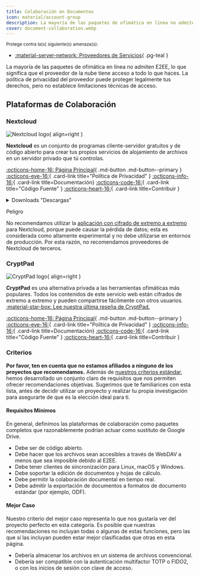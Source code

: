 ```yaml
---
title: Colaboración en Documentos
icon: material/account-group
description: La mayoría de las paquetes de ofimática en línea no admiten E2EE, lo que significa que el proveedor de la nube tiene acceso a todo lo que haces.
cover: document-collaboration.webp
---
```


<small>Protege contra la(s) siguiente(s) amenaza(s):</small>

- [:material-server-network: Proveedores de Servicios](basics/common-threats.md#privacy-from-service-providers){ .pg-teal }

La mayoría de las paquetes de ofimática en línea no admiten E2EE, lo que significa que el proveedor de la nube tiene acceso a todo lo que haces. La política de privacidad del proveedor puede proteger legalmente tus derechos, pero no establece limitaciones técnicas de acceso.

## Plataformas de Colaboración

### Nextcloud

<div class="admonition recommendation" markdown>

![Nextcloud logo](assets/img/document-collaboration/nextcloud.svg){ align=right }

**Nextcloud** es un conjunto de programas cliente-servidor gratuitos y de código abierto para crear tus propios servicios de alojamiento de archivos en un servidor privado que tú controlas.

[:octicons-home-16: Página Principal](https://nextcloud.com){ .md-button .md-button--primary }
[:octicons-eye-16:](https://nextcloud.com/privacy){ .card-link title="Política de Privacidad" }
[:octicons-info-16:](https://nextcloud.com/support){ .card-link title=Documentación}
[:octicons-code-16:](https://github.com/nextcloud){ .card-link title="Código Fuente" }
[:octicons-heart-16:](https://nextcloud.com/contribute){ .card-link title=Contribuir }

<details class="downloads" markdown>
<summary>Downloads "Descargas"</summary>

- [:simple-googleplay: Google Play](https://play.google.com/store/apps/details?id=com.nextcloud.client)
- [:simple-appstore: App Store](https://apps.apple.com/app/id1125420102)
- [:simple-github: GitHub](https://github.com/nextcloud/android/releases)
- [:fontawesome-brands-windows: Windows](https://nextcloud.com/install/#install-clients)
- [:simple-apple: macOS](https://nextcloud.com/install/#install-clients)
- [:simple-linux: Linux](https://nextcloud.com/install/#install-clients)

</details>

</div>

<div class="admonition danger" markdown>
<p class="admonition-title">Peligro</p>

No recomendamos utilizar la [aplicación con cifrado de extremo a extremo](https://apps.nextcloud.com/apps/end_to_end_encryption) para Nextcloud, porque puede causar la pérdida de datos; esta es considerada como altamente experimental y no debe utilizarse en entornos de producción. Por esta razón, no recomendamos proveedores de Nextcloud de terceros.

</div>

### CryptPad

<div class="admonition recommendation" markdown>

![CryptPad logo](assets/img/document-collaboration/cryptpad.svg){ align=right }

**CryptPad** es una alternativa privada a las herramientas ofimáticas más populares. Todos los contenidos de este servicio web están cifrados de extremo a extremo y pueden compartirse fácilmente con otros usuarios. [:material-star-box: Lee nuestra última reseña de CryptPad.](https://www.privacyguides.org/articles/2025/02/07/cryptpad-review)

[:octicons-home-16: Página Principal](https://cryptpad.fr){ .md-button .md-button--primary }
[:octicons-eye-16:](https://cryptpad.fr/pad/#/2/pad/view/GcNjAWmK6YDB3EO2IipRZ0fUe89j43Ryqeb4fjkjehE){ .card-link title="Política de Privacidad" }
[:octicons-info-16:](https://docs.cryptpad.fr){ .card-link title=Documentación}
[:octicons-code-16:](https://github.com/xwiki-labs/cryptpad){ .card-link title="Código Fuente" }
[:octicons-heart-16:](https://opencollective.com/cryptpad){ .card-link title=Contribuir }

</details>

</div>

### Criterios

**Por favor, ten en cuenta que no estamos afiliados a ninguno de los proyectos que recomendamos.** Además de [nuestros criterios estándar](about/criteria.md), hemos desarrollado un conjunto claro de requisitos que nos permiten ofrecer recomendaciones objetivas. Sugerimos que te familiarices con esta lista, antes de decidir utilizar un proyecto y realizar tu propia investigación para asegurarte de que es la elección ideal para ti.

#### Requisitos Mínimos

En general, definimos las plataformas de colaboración como paquetes completos que razonablemente podrían actuar como sustituto de Google Drive.

- Debe ser de código abierto.
- Debe hacer que los archivos sean accesibles a través de WebDAV a menos que sea imposible debido al E2EE.
- Debe tener clientes de sincronización para Linux, macOS y Windows.
- Debe soportar la edición de documentos y hojas de cálculo.
- Debe permitir la colaboración documental en tiempo real.
- Debe admitir la exportación de documentos a formatos de documento estándar (por ejemplo, ODF).

#### Mejor Caso

Nuestro criterio del mejor caso representa lo que nos gustaría ver del proyecto perfecto en esta categoría. Es posible que nuestras recomendaciones no incluyan todas o algunas de estas funciones, pero las que sí las incluyan pueden estar mejor clasificadas que otras en esta página.

- Debería almacenar los archivos en un sistema de archivos convencional.
- Debería ser compatible con la autenticación multifactor TOTP o FIDO2, o con los inicios de sesión con clave de acceso.
